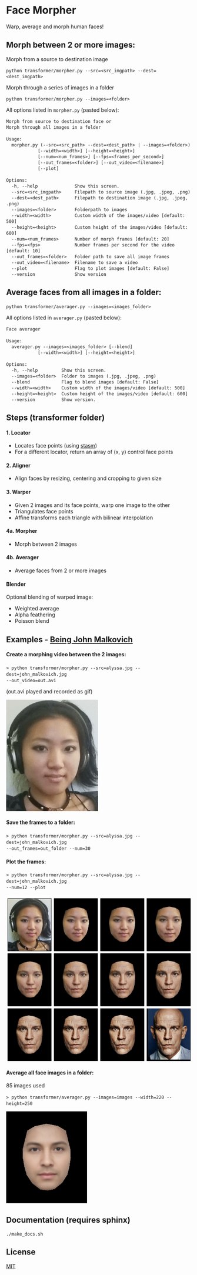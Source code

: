 # Face Morpher

Warp, average and morph human faces!

## Morph between 2 or more images:
Morph from a source to destination image

    python transformer/morpher.py --src=<src_imgpath> --dest=<dest_imgpath>

Morph through a series of images in a folder

    python transformer/morpher.py --images=<folder>

All options listed in `morpher.py` (pasted below):
```
Morph from source to destination face or
Morph through all images in a folder

Usage:
  morpher.py (--src=<src_path> --dest=<dest_path> | --images=<folder>)
            [--width=<width>] [--height=<height>]
            [--num=<num_frames>] [--fps=<frames_per_second>]
            [--out_frames=<folder>] [--out_video=<filename>]
            [--plot]

Options:
  -h, --help              Show this screen.
  --src=<src_imgpath>     Filepath to source image (.jpg, .jpeg, .png)
  --dest=<dest_path>      Filepath to destination image (.jpg, .jpeg, .png)
  --images=<folder>       Folderpath to images
  --width=<width>         Custom width of the images/video [default: 500]
  --height=<height>       Custom height of the images/video [default: 600]
  --num=<num_frames>      Number of morph frames [default: 20]
  --fps=<fps>             Number frames per second for the video [default: 10]
  --out_frames=<folder>   Folder path to save all image frames
  --out_video=<filename>  Filename to save a video
  --plot                  Flag to plot images [default: False]
  --version               Show version
```

## Average faces from all images in a folder:

    python transformer/averager.py --images=<images_folder>

All options listed in `averager.py` (pasted below):
```
Face averager

Usage:
  averager.py --images=<images_folder> [--blend]
            [--width=<width>] [--height=<height>]

Options:
  -h, --help         Show this screen.
  --images=<folder>  Folder to images (.jpg, .jpeg, .png)
  --blend            Flag to blend images [default: False]
  --width=<width>    Custom width of the images/video [default: 500]
  --height=<height>  Custom height of the images/video [default: 600]
  --version          Show version.
```

## Steps (transformer folder)

#### 1. Locator

 * Locates face points (using [stasm](http://www.milbo.users.sonic.net/stasm))
 * For a different locator, return an array of (x, y) control face points

#### 2. Aligner

  * Align faces by resizing, centering and cropping to given size

#### 3. Warper

  * Given 2 images and its face points, warp one image to the other
  * Triangulates face points
  * Affine transforms each triangle with bilinear interpolation

#### 4a. Morpher
  
  * Morph between 2 images

#### 4b. Averager

  * Average faces from 2 or more images

#### Blender
Optional blending of warped image:

  * Weighted average
  * Alpha feathering
  * Poisson blend

## Examples - [Being John Malkovich](http://www.rottentomatoes.com/m/being_john_malkovich)
#### Create a morphing video between the 2 images:
`> python transformer/morpher.py --src=alyssa.jpg --dest=john_malkovich.jpg`    
`--out_video=out.avi`

(out.avi played and recorded as gif)

![gif](examples/being_john_malvokich.gif)

#### Save the frames to a folder:    
`> python transformer/morpher.py --src=alyssa.jpg --dest=john_malkovich.jpg`    
`--out_frames=out_folder --num=30`

#### Plot the frames:
`> python transformer/morpher.py --src=alyssa.jpg --dest=john_malkovich.jpg`    
`--num=12 --plot`

![plot](examples/plot.png)

#### Average all face images in a folder:
85 images used

`> python transformer/averager.py --images=images --width=220 --height=250`
 
![average_faces](examples/average_faces.png)

## Documentation (requires sphinx)

    ./make_docs.sh

## License
[MIT](http://alyssaq.github.io/mit-license/)